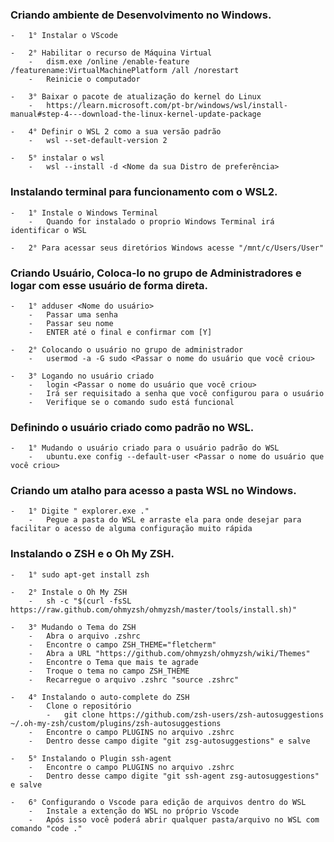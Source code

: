 ### Criando ambiente de Desenvolvimento no Windows.

    -   1° Instalar o VScode

    -   2° Habilitar o recurso de Máquina Virtual
        -   dism.exe /online /enable-feature /featurename:VirtualMachinePlatform /all /norestart
        -   Reinicie o computador

    -   3° Baixar o pacote de atualização do kernel do Linux
        -   https://learn.microsoft.com/pt-br/windows/wsl/install-manual#step-4---download-the-linux-kernel-update-package

    -   4° Definir o WSL 2 como a sua versão padrão
        -   wsl --set-default-version 2

    -   5° instalar o wsl
        -   wsl --install -d <Nome da sua Distro de preferência>

### Instalando terminal para funcionamento com o WSL2.

    -   1° Instale o Windows Terminal
        -   Quando for instalado o proprio Windows Terminal irá identificar o WSL
    
    -   2° Para acessar seus diretórios Windows acesse "/mnt/c/Users/User"


### Criando Usuário, Coloca-lo no grupo de Administradores e logar com esse usuário de forma direta.

    -   1° adduser <Nome do usuário>
        -   Passar uma senha
        -   Passar seu nome
        -   ENTER até o final e confirmar com [Y]

    -   2° Colocando o usuário no grupo de administrador
        -   usermod -a -G sudo <Passar o nome do usuário que você criou>

    -   3° Logando no usuário criado
        -   login <Passar o nome do usuário que você criou>
        -   Irá ser requisitado a senha que você configurou para o usuário
        -   Verifique se o comando sudo está funcional

### Definindo o usuário criado como padrão no WSL.

    -   1° Mudando o usuário criado para o usuário padrão do WSL
        -   ubuntu.exe config --default-user <Passar o nome do usuário que você criou>


### Criando um atalho para acesso a pasta WSL no Windows.

    -   1° Digite " explorer.exe ."
        -   Pegue a pasta do WSL e arraste ela para onde desejar para facilitar o acesso de alguma configuração muito rápida


### Instalando o ZSH e o Oh My ZSH.

    -   1° sudo apt-get install zsh

    -   2° Instale o Oh My ZSH
        -   sh -c "$(curl -fsSL https://raw.github.com/ohmyzsh/ohmyzsh/master/tools/install.sh)"

    -   3° Mudando o Tema do ZSH
        -   Abra o arquivo .zshrc
        -   Encontre o campo ZSH_THEME="fletcherm"
        -   Abra a URL "https://github.com/ohmyzsh/ohmyzsh/wiki/Themes"
        -   Encontre o Tema que mais te agrade
        -   Troque o tema no campo ZSH_THEME
        -   Recarregue o arquivo .zshrc "source .zshrc"

    -   4° Instalando o auto-complete do ZSH
        -   Clone o repositório
            -   git clone https://github.com/zsh-users/zsh-autosuggestions ~/.oh-my-zsh/custom/plugins/zsh-autosuggestions
        -   Encontre o campo PLUGINS no arquivo .zshrc
        -   Dentro desse campo digite "git zsg-autosuggestions" e salve

    -   5° Instalando o Plugin ssh-agent
        -   Encontre o campo PLUGINS no arquivo .zshrc
        -   Dentro desse campo digite "git ssh-agent zsg-autosuggestions" e salve

    -   6° Configurando o Vscode para edição de arquivos dentro do WSL
        -   Instale a extenção do WSL no próprio Vscode
        -   Após isso você poderá abrir qualquer pasta/arquivo no WSL com comando "code ."
